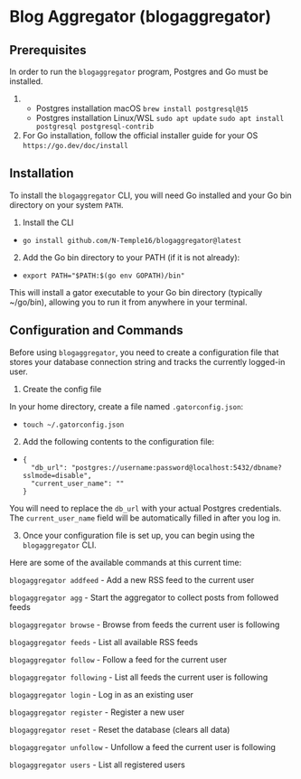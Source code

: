 # Blog Aggregator (blogaggregator)

## Prerequisites
In order to run the `blogaggregator` program, Postgres and Go must be installed.

1. - Postgres installation macOS ```brew install postgresql@15```
   - Postgres installation Linux/WSL ```sudo apt update``` ```sudo apt install postgresql postgresql-contrib```
2. For Go installation, follow the official installer guide for your OS ```https://go.dev/doc/install```

## Installation
To install the `blogaggregator` CLI, you will need Go installed and your Go bin directory on your system `PATH`.
1. Install the CLI
- ```go install github.com/N-Temple16/blogaggregator@latest```
2. Add the Go bin directory to your PATH (if it is not already):
- ```export PATH="$PATH:$(go env GOPATH)/bin"```

This will install a gator executable to your Go bin directory (typically ~/go/bin), allowing you to run it from anywhere in your terminal.


## Configuration and Commands
Before using `blogaggregator`, you need to create a configuration file that stores your database connection string and tracks the currently logged-in user.

1. Create the config file

In your home directory, create a file named `.gatorconfig.json`:
- ```touch ~/.gatorconfig.json```

2. Add the following contents to the configuration file:
- ```
  {
    "db_url": "postgres://username:password@localhost:5432/dbname?sslmode=disable",
    "current_user_name": ""
  }
You will need to replace the `db_url` with your actual Postgres credentials. The `current_user_name` field will be automatically filled in after you log in.

3. Once your configuration file is set up, you can begin using the `blogaggregator` CLI.

Here are some of the available commands at this current time:

`blogaggregator addfeed` - Add a new RSS feed to the current user

`blogaggregator agg` - Start the aggregator to collect posts from followed feeds

`blogaggregator browse` - Browse from feeds the current user is following

`blogaggregator feeds` - List all available RSS feeds

`blogaggregator follow` - Follow a feed for the current user

`blogaggregator following` - List all feeds the current user is following

`blogaggregator login` - Log in as an existing user

`blogaggregator register` - Register a new user

`blogaggregator reset` - Reset the database (clears all data)

`blogaggregator unfollow` - Unfollow a feed the current user is following

`blogaggregator users` - List all registered users

